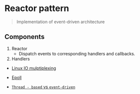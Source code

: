 # Reactor pattern

> Implementation of event-driven architecture

## Components

1. Reactor
   - Dispatch events to corresponding handlers and callbacks.
2. Handlers


- [Linux IO mulptiplexing](http://devarea.com/linux-io-multiplexing-select-vs-poll-vs-epoll/)
- [Epoll](https://idea.popcount.org/2017-02-20-epoll-is-fundamentally-broken-12/)

- [`Thread - based` vs `event-driven`](https://dzone.com/articles/understanding-reactor-pattern-thread-based-and-eve)
